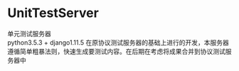 # UnitTestServer
单元测试服务器    
python3.5.3 + django1.11.5
在原协议测试服务器的基础上进行的开发，本服务器遵循简单粗暴法则，快速生成要测试内容。在后期在考虑将成果合并到协议测试服务器中
